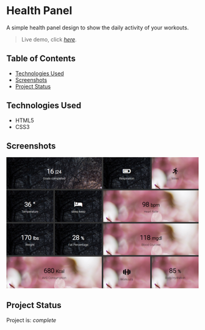 # Health Panel
  A simple health panel design to show the daily activity of your workouts. 

> Live demo, click [_here_](https://grid360.netlify.app/). 

## Table of Contents
* [Technologies Used](#technologies-used)
* [Screenshots](#screenshots)
* [Project Status](#project-status)

## Technologies Used
- HTML5
- CSS3 

## Screenshots
![Example screenshot](screenshot.png)


## Project Status
Project is: _complete_


